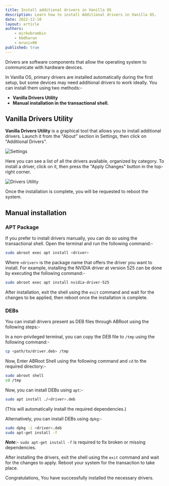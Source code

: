 ```yaml
---
title: Install additional drivers in Vanilla OS
description: Learn how to install Additional drivers in Vanilla OS.
date: 2022-12-10
layout: article
authors: 
    - mirkobrombin
    - kbdharun
    - mrunix00
published: true
---
```

Drivers are software components that allow the operating system to communicate with hardware devices.

In Vanilla OS, primary drivers are installed automatically during the first setup, but some devices may need additional drivers to work ideally. You can install them using two methods:-

- **Vanilla Drivers Utility**
- **Manual installation in the transactional shell.**

## Vanilla Drivers Utility

**Vanilla Drivers Utility** is a graphical tool that allows you to install additional drivers. Launch it from the "About" section in Settings, then click on "Additional Drivers".

![Settings](/assets/uploads/Miscellaneous/gnome-settings.webp)

Here you can see a list of all the drivers available, organized by category. To install a driver, click on it, then press the "Apply Changes" button in
the top-right corner.

![Drivers Utility](/assets/uploads/Miscellaneous/drivers-utility.webp)

Once the installation is complete, you will be requested to reboot the system.

## Manual installation

### APT Package

If you prefer to install drivers manually, you can do so using the transactional shell. Open the terminal and run the following command:-

```bash
sudo abroot exec apt install <driver>
```

Where `<driver>` is the package name that offers the driver you want to
install. For example, installing the NVIDIA driver at version 525 can be done by executing the following command:-

```bash
sudo abroot exec apt install nvidia-driver-525
```

After installation, exit the shell using the `exit` command and wait for the changes to be applied, then reboot once the installation is complete.

### DEBs

You can install drivers present as DEB files through ABRoot using the following steps:-

In a non-privileged terminal, you can copy the DEB file to `/tmp` using the following command:-

```bash
cp <path/to/driver.deb> /tmp
```

Now, Enter ABRoot Shell using the following command and `cd` to the required directory:-

```bash
sudo abroot shell
cd /tmp
```

Now, you can install DEBs using `apt`:-

```bash
sudo apt install ./<driver>.deb
```

(This will automatically install the required dependencies.)

Alternatively, you can install DEBs using `dpkg`:-

```bash
sudo dpkg -i <driver>.deb
sudo apt-get install -f
```

**_Note_**:- `sudo apt-get install -f` is required to fix broken or missing dependencies.

After installing the drivers, exit the shell using the `exit` command and wait for the changes to apply. Reboot your system for the transaction to take place.

Congratulations, You have successfully installed the necessary drivers.
